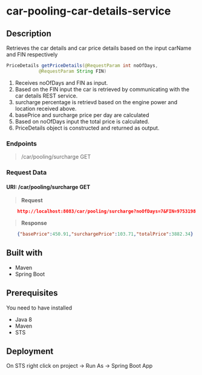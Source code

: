 # car-pooling-car-details-service
## Description

Retrieves the car details and car price details based on the input carName and FIN respectively

```java
PriceDetails getPriceDetails(@RequestParam int noOfDays,
			@RequestParam String FIN)
```
1. Receives noOfDays and FIN as input.
2. Based on the FIN input the car is retrieved by communicating with the car details REST service.
3. surcharge percentage is retrievd based on the engine power and location received above.
4. basePrice and surcharge price per day are calculated
5. Based on noOfDays input the total price is calculated.
6. PriceDetails object is constructed and returned as output.

### Endpoints

>/car/pooling/surcharge  GET

### Request Data

#### URI: /car/pooling/surcharge GET

> **Request**

```json
	http://localhost:8083/car/pooling/surcharge?noOfDays=7&FIN=9753198
```

> **Response**

```json
	{"basePrice":450.91,"surchargePrice":103.71,"totalPrice":3882.34}
```

## Built with
* Maven
* Spring Boot

## Prerequisites
You need to have installed

 - Java 8
 - Maven
 - STS
 
## Deployment
On STS right click on project -> Run As -> Spring Boot App

